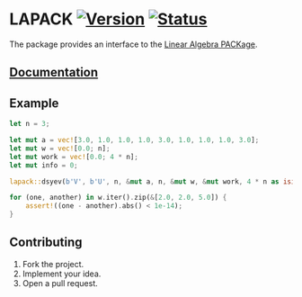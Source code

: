 # LAPACK [![Version][version-img]][version-url] [![Status][status-img]][status-url]

The package provides an interface to the [Linear Algebra PACKage][1].

## [Documentation][docs]

## Example

```rust
let n = 3;

let mut a = vec![3.0, 1.0, 1.0, 1.0, 3.0, 1.0, 1.0, 1.0, 3.0];
let mut w = vec![0.0; n];
let mut work = vec![0.0; 4 * n];
let mut info = 0;

lapack::dsyev(b'V', b'U', n, &mut a, n, &mut w, &mut work, 4 * n as isize, &mut info);

for (one, another) in w.iter().zip(&[2.0, 2.0, 5.0]) {
    assert!((one - another).abs() < 1e-14);
}
```

## Contributing

1. Fork the project.
2. Implement your idea.
3. Open a pull request.

[1]: http://en.wikipedia.org/wiki/LAPACK

[version-img]: http://stainless-steel.github.io/images/crates.svg
[version-url]: https://crates.io/crates/lapack
[status-img]: https://travis-ci.org/stainless-steel/lapack.svg?branch=master
[status-url]: https://travis-ci.org/stainless-steel/lapack
[docs]: https://stainless-steel.github.io/lapack
